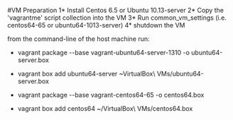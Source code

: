 #VM Preparation
1* Install Centos 6.5 or Ubuntu 10.13-server
2* Copy the 'vagrantme' script collection into the VM
3* Run common_vm_settings <vmname> (i.e. centos64-65 or ubuntu64-1013-server)
4* shutdown the VM

from the command-line of the host machine run:
* vagrant package --base vagrant-ubuntu64-server-1310 -o ubuntu64-server.box
* vagrant box add ubuntu64-server ~VirtualBox\ VMs/ubuntu64-server.box

* vagrant package --base vagrant-centos64-65 -o centos64.box
* vagrant box add centos64 ~/VirtualBox\ VMs/centos64.box

